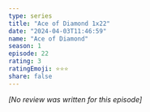```yaml
---
type: series
title: "Ace of Diamond 1x22"
date: "2024-04-03T11:46:59"
name: "Ace of Diamond"
season: 1
episode: 22
rating: 3
ratingEmoji: ⭐️⭐️⭐️
share: false
---
```


*[No review was written for this episode]*
